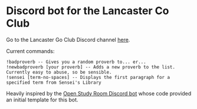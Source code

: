 # Discord bot for the Lancaster Co Club

Go to the Lancaster Go Club Discord channel [here](https://discord.gg/6FqNWpZ).

Current commands:

```
!badproverb -- Gives you a random proverb to... er... 
!newbadproverb [your proverb] -- Adds a new proverb to the list. Currently easy to abuse, so be sensible.
!sensei [term-no-spaces] -- Displays the first paragraph for a specified term from Sensei's Library
```

Heavily inspired by the [Open Study Room Discord bot](https://github.com/climu/OSR-discord-bot) whose code provided an initial template for this bot.
